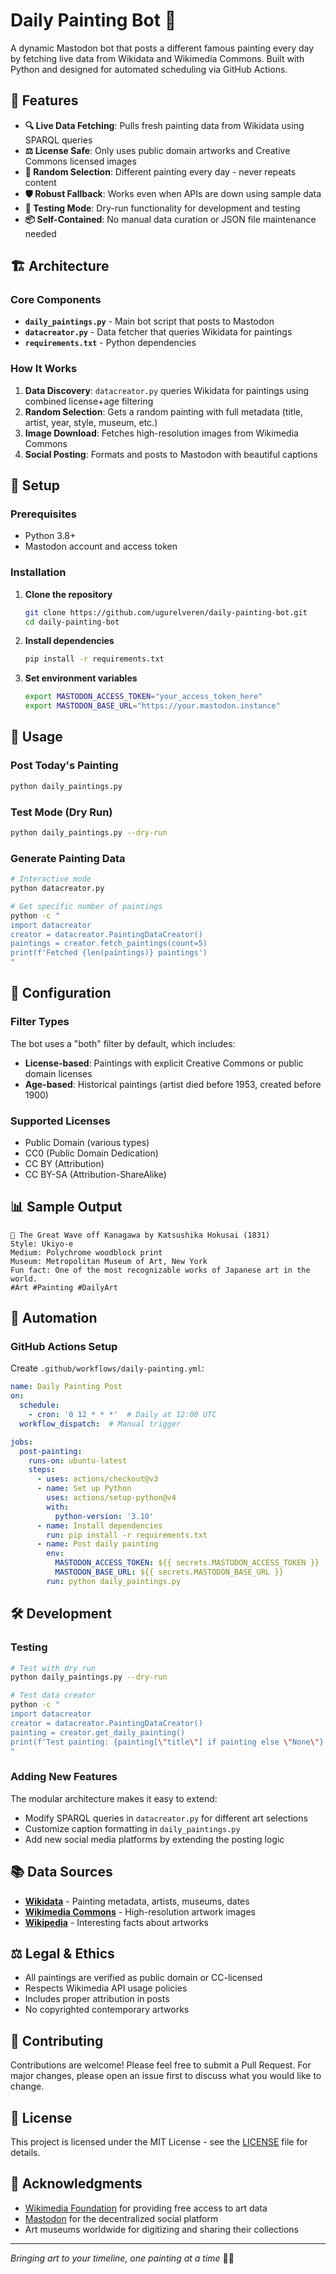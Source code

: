 # Daily Painting Bot 🎨

A dynamic Mastodon bot that posts a different famous painting every day by fetching live data from Wikidata and Wikimedia Commons. Built with Python and designed for automated scheduling via GitHub Actions.

## 🌟 Features

- **🔍 Live Data Fetching**: Pulls fresh painting data from Wikidata using SPARQL queries
- **⚖️ License Safe**: Only uses public domain artworks and Creative Commons licensed images
- **🎲 Random Selection**: Different painting every day - never repeats content
- **🛡️ Robust Fallback**: Works even when APIs are down using sample data
- **🧪 Testing Mode**: Dry-run functionality for development and testing
- **📦 Self-Contained**: No manual data curation or JSON file maintenance needed

## 🏗️ Architecture

### Core Components

- **`daily_paintings.py`** - Main bot script that posts to Mastodon
- **`datacreator.py`** - Data fetcher that queries Wikidata for paintings
- **`requirements.txt`** - Python dependencies

### How It Works

1. **Data Discovery**: `datacreator.py` queries Wikidata for paintings using combined license+age filtering
2. **Random Selection**: Gets a random painting with full metadata (title, artist, year, style, museum, etc.)
3. **Image Download**: Fetches high-resolution images from Wikimedia Commons
4. **Social Posting**: Formats and posts to Mastodon with beautiful captions

## 🚀 Setup

### Prerequisites

- Python 3.8+
- Mastodon account and access token

### Installation

1. **Clone the repository**
   ```bash
   git clone https://github.com/ugurelveren/daily-painting-bot.git
   cd daily-painting-bot
   ```

2. **Install dependencies**
   ```bash
   pip install -r requirements.txt
   ```

3. **Set environment variables**
   ```bash
   export MASTODON_ACCESS_TOKEN="your_access_token_here"
   export MASTODON_BASE_URL="https://your.mastodon.instance"
   ```

## 🎯 Usage

### Post Today's Painting
```bash
python daily_paintings.py
```

### Test Mode (Dry Run)
```bash
python daily_paintings.py --dry-run
```

### Generate Painting Data
```bash
# Interactive mode
python datacreator.py

# Get specific number of paintings
python -c "
import datacreator
creator = datacreator.PaintingDataCreator()
paintings = creator.fetch_paintings(count=5)
print(f'Fetched {len(paintings)} paintings')
"
```

## 🔧 Configuration

### Filter Types
The bot uses a "both" filter by default, which includes:
- **License-based**: Paintings with explicit Creative Commons or public domain licenses
- **Age-based**: Historical paintings (artist died before 1953, created before 1900)

### Supported Licenses
- Public Domain (various types)
- CC0 (Public Domain Dedication)
- CC BY (Attribution)
- CC BY-SA (Attribution-ShareAlike)

## 📊 Sample Output

```
🎨 The Great Wave off Kanagawa by Katsushika Hokusai (1831)
Style: Ukiyo-e
Medium: Polychrome woodblock print
Museum: Metropolitan Museum of Art, New York
Fun fact: One of the most recognizable works of Japanese art in the world.
#Art #Painting #DailyArt
```

## 🤖 Automation

### GitHub Actions Setup

Create `.github/workflows/daily-painting.yml`:

```yaml
name: Daily Painting Post
on:
  schedule:
    - cron: '0 12 * * *'  # Daily at 12:00 UTC
  workflow_dispatch:  # Manual trigger

jobs:
  post-painting:
    runs-on: ubuntu-latest
    steps:
      - uses: actions/checkout@v3
      - name: Set up Python
        uses: actions/setup-python@v4
        with:
          python-version: '3.10'
      - name: Install dependencies
        run: pip install -r requirements.txt
      - name: Post daily painting
        env:
          MASTODON_ACCESS_TOKEN: ${{ secrets.MASTODON_ACCESS_TOKEN }}
          MASTODON_BASE_URL: ${{ secrets.MASTODON_BASE_URL }}
        run: python daily_paintings.py
```

## 🛠️ Development

### Testing
```bash
# Test with dry run
python daily_paintings.py --dry-run

# Test data creator
python -c "
import datacreator
creator = datacreator.PaintingDataCreator()
painting = creator.get_daily_painting()
print(f'Test painting: {painting[\"title\"] if painting else \"None\"}')
"
```

### Adding New Features
The modular architecture makes it easy to extend:
- Modify SPARQL queries in `datacreator.py` for different art selections
- Customize caption formatting in `daily_paintings.py`
- Add new social media platforms by extending the posting logic

## 📚 Data Sources

- **[Wikidata](https://www.wikidata.org/)** - Painting metadata, artists, museums, dates
- **[Wikimedia Commons](https://commons.wikimedia.org/)** - High-resolution artwork images
- **[Wikipedia](https://en.wikipedia.org/)** - Interesting facts about artworks

## ⚖️ Legal & Ethics

- All paintings are verified as public domain or CC-licensed
- Respects Wikimedia API usage policies
- Includes proper attribution in posts
- No copyrighted contemporary artworks

## 🤝 Contributing

Contributions are welcome! Please feel free to submit a Pull Request. For major changes, please open an issue first to discuss what you would like to change.

## 📄 License

This project is licensed under the MIT License - see the [LICENSE](LICENSE) file for details.

## 🙏 Acknowledgments

- [Wikimedia Foundation](https://wikimedia.org/) for providing free access to art data
- [Mastodon](https://joinmastodon.org/) for the decentralized social platform
- Art museums worldwide for digitizing and sharing their collections

---

*Bringing art to your timeline, one painting at a time* 🎨✨
